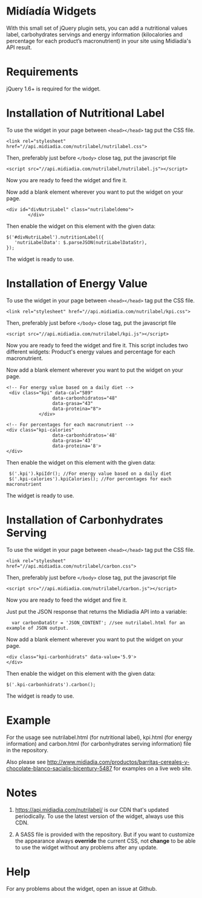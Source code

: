 Midíadía Widgets
=========

With this small set of jQuery plugin sets, you can add a nutritional values label, carbohydrates servings and energy information (kilocalories and  percentage for each product’s macronutrient) in your site using Midíadía's API result.

Requirements
=========

jQuery 1.6+ is required for the widget.

Installation of Nutritional Label
=========

To use the widget in your page between `<head></head>` tag put the CSS file.

    <link rel="stylesheet" href="//api.midiadia.com/nutrilabel/nutrilabel.css">

Then, preferably just before `</body>` close tag, put the javascript file 

    <script src="//api.midiadia.com/nutrilabel/nutrilabel.js"></script>

Now you are ready to feed the widget and fire it.

Now add a blank element wherever you want to put the widget on your page.

    <div id="divNutriLabel" class="nutrilabeldemo">
            </div> 
            
Then enable the widget on this element with the given data:

    $('#divNutriLabel').nutritionLabel({
	   'nutriLabelData': $.parseJSON(nutriLabelDataStr),
    });

The widget is ready to use.

Installation of Energy Value
=========

To use the widget in your page between `<head></head>` tag put the CSS file.

    <link rel="stylesheet" href="//api.midiadia.com/nutrilabel/kpi.css">

Then, preferably just before `</body>` close tag, put the javascript file 

    <script src="//api.midiadia.com/nutrilabel/kpi.js"></script>

Now you are ready to feed the widget and fire it. This script includes two different widgets: Product's energy values and percentage for each macronutrient.

Now add a blank element wherever you want to put the widget on your page.

    <!-- For energy value based on a daily diet -->
     <div class="kpi" data-cal="589"
                     data-carbonhidratos="48"
                     data-grasa="43"
                     data-proteina="8">
                </div>
         
    <!-- For percentages for each macronutrient -->
    <div class="kpi-calories" 
                     data-carbonhidratos='48'
                     data-grasa='43'
                     data-proteina='8'>
    </div>
       
Then enable the widget on this element with the given data:

     $('.kpi').kpiIdr(); //For energy value based on a daily diet
     $('.kpi-calories').kpiCalories(); //For percentages for each macronutrient
                   
The widget is ready to use.

Installation of Carbonhydrates Serving
=========

To use the widget in your page between `<head></head>` tag put the CSS file.

    <link rel="stylesheet" href="//api.midiadia.com/nutrilabel/carbon.css">

Then, preferably just before `</body>` close tag, put the javascript file 

    <script src="//api.midiadia.com/nutrilabel/carbon.js"></script>

Now you are ready to feed the widget and fire it.

Just put the JSON response that returns the Midíadía API into a variable:

      var carbonDataStr = 'JSON_CONTENT'; //see nutrilabel.html for an example of JSON output.

Now add a blank element wherever you want to put the widget on your page.

    <div class="kpi-carbonhidrats" data-value='5.9'>
    </div>

            
Then enable the widget on this element with the given data:

   
    $('.kpi-carbonhidrats').carbon();
                   
The widget is ready to use.

Example
=========
For the usage see nutrilabel.html (for nutritional label), kpi.html (for energy information) and carbon.html (for carbonhydrates serving information) file in the repository.

Also please see http://www.midiadia.com/productos/barritas-cereales-y-chocolate-blanco-sacialis-bicentury-5487 for examples on a live web site.

Notes
=========

 1. https://api.midiadia.com/nutrilabel/ is our CDN that's updated periodically. To use the latest version of the widget, always use this CDN.
 
 2. A SASS file is provided with the repository. But if you want to customize the appearance always **override** the current CSS, not **change** to be able to use the widget without any problems after any update.

Help
=========
For any problems about the widget, open an issue at Github.
